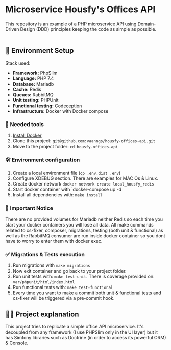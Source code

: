 <p align="center">
    <h1>Microservice Housfy's Offices API</h1>
    This repository is an example of a PHP microservice API using Domain-Driven Design (DDD) principles keeping the 
    code as simple as possible. 
  <br />
  <br />
</p>

## 🚀 Environment Setup
  Stack used: <br />
  - <strong>Framework:</strong> PhpSlim <br/>
  - <strong>Language:</strong> PHP 7.4 <br/>
  - <strong>Database:</strong> Mariadb <br/>
  - <strong>Cache:</strong> Redis <br/>
  - <strong>Queues:</strong> RabbitMQ <br/>
  - <strong>Unit testing:</strong> PHPUnit <br/>
  - <strong>Functional testing:</strong> Codeception <br/>
  - <strong>Infrastructure:</strong> Docker with Docker compose <br/>

### 🐳 Needed tools

1. [Install Docker](https://www.docker.com/get-started)
2. Clone this project: `git@github.com:vaanngs/housfy-offices-api.git`
3. Move to the project folder: `cd housfy-offices-api`

### 🛠️ Environment configuration

1. Create a local environment file (`cp .env.dist .env`)
2. Configure XDEBUG section. There are examples for MAC Os & Linux.
3. Create docker network `docker network create local_housfy_redis`
4. Start docker container with `docker-compose up -d
5. Install all dependencies with: `make install`

### 🛑 Important Notice 
There are no provided volumes for Mariadb neither Redis so each time you start
your docker containers you will lose all data.
All make commands related to cs-fixer, composer, migrations, testing (both unit & functional)
as well as the RabbitMQ consumer are run inside docker container so you dont have 
to worry to enter them with docker exec. 

### ✅ Migrations & Tests execution
1. Run migrations with `make migrations`
2. Now exit container and go back to your project folder.
3. Run unit tests with: `make test-unit`. There is coverage provided on: `var/phpunit/html/index.html`
4. Run functional tests with: `make test-functional`
5. Every time you want to make a commit both unit & functional tests and cs-fixer will be triggered via 
a pre-commit hook.

## 👩‍💻 Project explanation

This project tries to replicate a simple office API microservice. It's decoupled from any framework 
(I use PHPSlim only in the UI layer) but it has Simfony libraries such as Doctrine (in order to access its
 powerful ORM) & Console.
